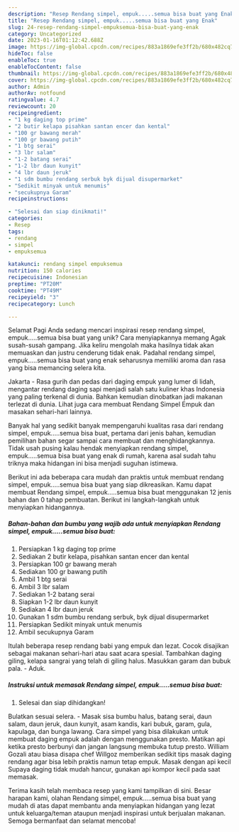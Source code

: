 ```yaml
---
description: "Resep Rendang simpel, empuk.....semua bisa buat yang Enak"
title: "Resep Rendang simpel, empuk.....semua bisa buat yang Enak"
slug: 24-resep-rendang-simpel-empuksemua-bisa-buat-yang-enak
category: Uncategorized
date: 2023-01-16T01:12:42.688Z
image: https://img-global.cpcdn.com/recipes/883a1869efe3ff2b/680x482cq70/rendang-simpel-empuksemua-bisa-buat-foto-resep-utama.jpg
hideToc: false
enableToc: true
enableTocContent: false
thumbnail: https://img-global.cpcdn.com/recipes/883a1869efe3ff2b/680x482cq70/rendang-simpel-empuksemua-bisa-buat-foto-resep-utama.jpg
cover: https://img-global.cpcdn.com/recipes/883a1869efe3ff2b/680x482cq70/rendang-simpel-empuksemua-bisa-buat-foto-resep-utama.jpg
author: Admin
authorAv: notfound
ratingvalue: 4.7
reviewcount: 20
recipeingredient:
- "1 kg daging top prime"
- "2 butir kelapa pisahkan santan encer dan kental"
- "100 gr bawang merah"
- "100 gr bawang putih"
- "1 btg serai"
- "3 lbr salam"
- "1-2 batang serai"
- "1-2 lbr daun kunyit"
- "4 lbr daun jeruk"
- "1 sdm bumbu rendang serbuk byk dijual disupermarket"
- "Sedikit minyak untuk menumis"
- "secukupnya Garam"
recipeinstructions:

- "Selesai dan siap dinikmati!"
categories:
- Resep
tags:
- rendang
- simpel
- empuksemua

katakunci: rendang simpel empuksemua 
nutrition: 150 calories
recipecuisine: Indonesian
preptime: "PT20M"
cooktime: "PT49M"
recipeyield: "3"
recipecategory: Lunch

---
```



Selamat Pagi Anda sedang mencari inspirasi resep rendang simpel, empuk.....semua bisa buat yang unik? Cara menyiapkannya memang Agak susah-susah gampang. Jika keliru mengolah maka hasilnya tidak akan memuaskan dan justru cenderung tidak enak. Padahal rendang simpel, empuk.....semua bisa buat yang enak seharusnya memiliki aroma dan rasa yang bisa memancing selera kita.


Jakarta - Rasa gurih dan pedas dari daging empuk yang lumer di lidah, mengantar rendang daging sapi menjadi salah satu kuliner khas Indonesia yang paling terkenal di dunia. Bahkan kemudian dinobatkan jadi makanan terlezat di dunia. Lihat juga cara membuat Rendang Simpel Empuk dan masakan sehari-hari lainnya.

Banyak hal yang sedikit banyak mempengaruhi kualitas rasa dari rendang simpel, empuk.....semua bisa buat, pertama dari jenis bahan, kemudian pemilihan bahan segar sampai cara membuat dan menghidangkannya. Tidak usah pusing kalau hendak menyiapkan rendang simpel, empuk.....semua bisa buat yang enak di rumah, karena asal sudah tahu triknya maka hidangan ini bisa menjadi suguhan istimewa.


Berikut ini ada beberapa cara mudah dan praktis untuk membuat rendang simpel, empuk.....semua bisa buat yang siap dikreasikan. Kamu dapat membuat Rendang simpel, empuk.....semua bisa buat menggunakan 12 jenis bahan dan 0 tahap pembuatan. Berikut ini langkah-langkah untuk menyiapkan hidangannya.

<!--inarticleads1-->

##### Bahan-bahan dan bumbu yang wajib ada untuk menyiapkan Rendang simpel, empuk.....semua bisa buat:

1. Persiapkan 1 kg daging top prime
1. Sediakan 2 butir kelapa, pisahkan santan encer dan kental
1. Persiapkan 100 gr bawang merah
1. Sediakan 100 gr bawang putih
1. Ambil 1 btg serai
1. Ambil 3 lbr salam
1. Sediakan 1-2 batang serai
1. Siapkan 1-2 lbr daun kunyit
1. Sediakan 4 lbr daun jeruk
1. Gunakan 1 sdm bumbu rendang serbuk, byk dijual disupermarket
1. Persiapkan Sedikit minyak untuk menumis
1. Ambil secukupnya Garam


Itulah beberapa resep rendang babi yang empuk dan lezat. Cocok disajikan sebagai makanan sehari-hari atau saat acara spesial. Tambahkan daging giling, kelapa sangrai yang telah di giling halus. Masukkan garam dan bubuk pala. - Aduk. 

<!--inarticleads2-->

##### Instruksi untuk memasak Rendang simpel, empuk.....semua bisa buat:


1. Selesai dan siap dihidangkan!

Bulatkan sesuai selera. - Masak sisa bumbu halus, batang serai, daun salam, daun jeruk, daun kunyit, asam kandis, kari bubuk, garam, gula, kapulaga, dan bunga lawang. Cara simpel yang bisa dilakukan untuk membuat daging empuk adalah dengan menggunakan presto. Matikan api ketika presto berbunyi dan jangan langsung membuka tutup presto. William Gozali atau biasa disapa chef Willgoz memberikan sedikit tips masak daging rendang agar bisa lebih praktis namun tetap empuk. Masak dengan api kecil Supaya daging tidak mudah hancur, gunakan api kompor kecil pada saat memasak. 

Terima kasih telah membaca resep yang kami tampilkan di sini. Besar harapan kami, olahan Rendang simpel, empuk.....semua bisa buat yang mudah di atas dapat membantu anda menyiapkan hidangan yang lezat untuk keluarga/teman ataupun menjadi inspirasi untuk berjualan makanan. Semoga bermanfaat dan selamat mencoba!
